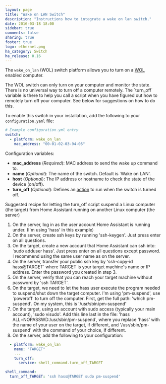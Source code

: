 ```yaml
---
layout: page
title: "Wake on LAN Switch"
description: "Instructions how to integrate a wake on lan switch."
date: 2016-03-18 18:00
sidebar: true
comments: false
sharing: true
footer: true
logo: ethernet.png
ha_category: Switch
ha_release: 0.16
---
```


The `wake_on_lan` (WOL) switch platform allows you to turn on a [WOL](https://en.wikipedia.org/wiki/Wake-on-LAN) enabled computer.

<p class='note warning'>
The WOL switch can only turn on your computer and monitor the state. There is no universal way to turn off a computer remotely. The `turn_off` variable is there to help you call a script when you have figured out how to remotely turn off your computer.
See below for suggestions on how to do this.
</p>

To enable this switch in your installation, add the following to your `configuration.yaml` file:

```yaml
# Example configuration.yml entry
switch:
  - platform: wake_on_lan
    mac_address: "00-01-02-03-04-05"
```

Configuration variables:

- **mac_address** (*Required*): MAC address to send the wake up command to.
- **name** (*Optional*): The name of the switch. Default is 'Wake on LAN'.
- **host** (*Optional*): The IP address or hostname to check the state of the device (on/off).
- **turn_off** (*Optional*): Defines an [action](/getting-started/automation/) to run when the switch is turned off.

Suggested recipe for letting the turn_off script suspend a Linux computer (the target)
from Home Assistant running on another Linux computer (the server)

1) On the server, log in as the user account Home Assistant is running under. (I'm using 'hass' in this example)
2) On the server, create ssh keys by running 'ssh-keygen'. Just press enter on all questions.
3) On the target, create a new account that Home Assistant can ssh into: 'sudo adduser hass'. Just press enter on all questions except password. I recommend using the same user name as on the server.
4) On the server, transfer your public ssh key by 'ssh-copy-id hass@TARGET' where TARGET is your target machine's name or IP address. Enter the password you created in step 3.
5) On the server, verify that you can reach your target machine without password by 'ssh TARGET'.
6) On the target, we need to let the hass user execute the program needed to suspend/shut down the target computer. I'm using 'pm-suspend', use 'poweroff' to turn off the computer. First, get the full path: 'which pm-suspend'. On my system, this is '/usr/sbin/pm-suspend'
7) On the target, using an account with sudo access (typically your main account), 'sudo visudo'. Add this line last in the file: 'hass ALL=NOPASSWD:/usr/sbin/pm-suspend', where you replace 'hass' with the name of your user on the target, if different, and '/usr/sbin/pm-suspend' with the command of your choice, if different.
8) On the server, add the following to your configuration:
``` yaml
  - platform: wake_on_lan
    name: "TARGET"
    ...
    turn_off:
      service: shell_command.turn_off_TARGET

shell_command:
  turn_off_TARGET: 'ssh hass@TARGET sudo pm-suspend'
```
